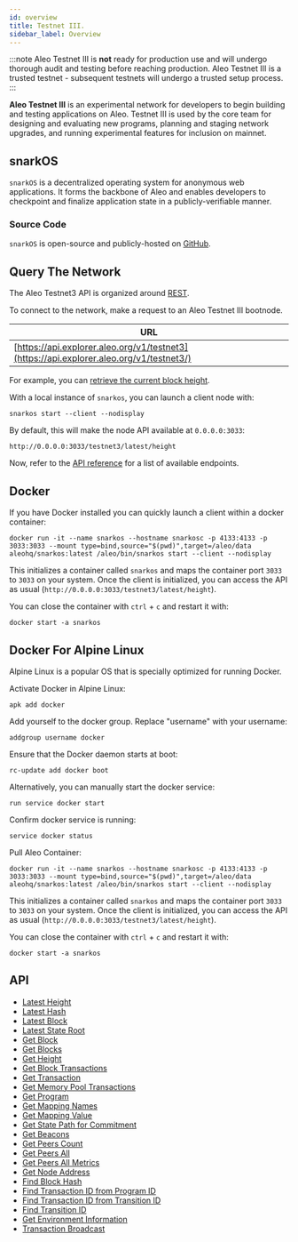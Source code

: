 ```yaml
---
id: overview
title: Testnet III.
sidebar_label: Overview
---
```


:::note
Aleo Testnet III is **not** ready for production use and will undergo thorough audit and testing before reaching production.
Aleo Testnet III is a trusted testnet - subsequent testnets will undergo a trusted setup process.
:::

**Aleo Testnet III** is an experimental network for developers to begin building and testing applications on Aleo.
Testnet III is used by the core team for designing and evaluating new programs, planning and staging network upgrades,
and running experimental features for inclusion on mainnet.

## snarkOS

`snarkOS` is a decentralized operating system for anonymous web applications. It forms the backbone of Aleo and 
enables developers to checkpoint and finalize application state in a publicly-verifiable manner.

### Source Code

`snarkOS` is open-source and publicly-hosted on [GitHub](https://github.com/AleoHQ/snarkOS).

## Query The Network

The Aleo Testnet3 API is organized around [REST](https://en.wikipedia.org/wiki/Representational_state_transfer).

To connect to the network, make a request to an Aleo Testnet III bootnode.
<!-- markdown-link-check-disable -->

| URL              |
|------------------|
| [https://api.explorer.aleo.org/v1/testnet3](https://api.explorer.aleo.org/v1/testnet3/) |

For example, you can [retrieve the current block height](https://api.explorer.aleo.org/v1/testnet3/latest/height). 

With a local instance of `snarkos`, you can launch a client node with:

```
snarkos start --client --nodisplay
```

By default, this will make the node API available at `0.0.0.0:3033`:

```
http://0.0.0.0:3033/testnet3/latest/height
```

Now, refer to the [API reference](#api) for a list of available endpoints. 
<!-- markdown-link-check-enable -->

## Docker

If you have Docker installed you can quickly launch a client within a docker container:

```
docker run -it --name snarkos --hostname snarkosc -p 4133:4133 -p 3033:3033 --mount type=bind,source="$(pwd)",target=/aleo/data aleohq/snarkos:latest /aleo/bin/snarkos start --client --nodisplay
```

This initializes a container called `snarkos` and maps the container port `3033` to `3033` on your system. Once the client is initialized, you can access the API as usual (`http://0.0.0.0:3033/testnet3/latest/height`).

You can close the container with `ctrl` + `c` and restart it with:

```
docker start -a snarkos
```
## Docker For Alpine Linux

Alpine Linux is a popular OS that is specially optimized for running Docker. 

Activate Docker in Alpine Linux:

```
apk add docker
```

Add yourself to the docker group. Replace "username" with your username:

```
addgroup username docker

```

Ensure that the Docker daemon starts at boot:

```
rc-update add docker boot
```

Alternatively, you can manually start the docker service:

```
run service docker start
```

Confirm docker service is running:

```
service docker status
```

Pull Aleo Container:

```
docker run -it --name snarkos --hostname snarkosc -p 4133:4133 -p 3033:3033 --mount type=bind,source="$(pwd)",target=/aleo/data aleohq/snarkos:latest /aleo/bin/snarkos start --client --nodisplay
```

This initializes a container called `snarkos` and maps the container port `3033` to `3033` on your system. Once the client is initialized, you can access the API as usual (`http://0.0.0.0:3033/testnet3/latest/height`).

You can close the container with `ctrl` + `c` and restart it with:

```
docker start -a snarkos
```



## API
- [Latest Height](../public_endpoints/00_latest_height.md)
- [Latest Hash](../public_endpoints/01_latest_hash.md)
- [Latest Block](../public_endpoints/02_latest_block.md)
- [Latest State Root](../public_endpoints/03_latest_state_root.md)
- [Get Block](../public_endpoints/04_get_block.md)
- [Get Blocks](../public_endpoints/05_get_blocks.md)
- [Get Height](../public_endpoints/06_get_height.md)
- [Get Block Transactions](../public_endpoints/07_get_block_transactions.md)
- [Get Transaction](../public_endpoints/08_get_transaction.md)
- [Get Memory Pool Transactions](../public_endpoints/09_get_memory_pool_transactions.md)
- [Get Program](../public_endpoints/10_get_program.md)
- [Get Mapping Names](../public_endpoints/11_get_mapping_names.md)
- [Get Mapping Value](../public_endpoints/12_get_mapping_value.md)
- [Get State Path for Commitment](../public_endpoints/13_get_state_path_for_commitment.md)
- [Get Beacons](../public_endpoints/14_get_beacons.md)
- [Get Peers Count](../public_endpoints/15_get_peers_count.md)
- [Get Peers All](../public_endpoints/16_get_peers_all.md)
- [Get Peers All Metrics](../public_endpoints/17_get_peers_all_metrics.md)
- [Get Node Address](../public_endpoints/18_get_node_address.md)
- [Find Block Hash](../public_endpoints/19_find_block_hash.md)
- [Find Transaction ID from Program ID](../public_endpoints/20_find_transaction_id_from_program_id.md)
- [Find Transaction ID from Transition ID](../public_endpoints/21_find_transaction_id_from_transition_id.md)
- [Find Transition ID](../public_endpoints/22_find_transition_id.md)
- [Get Environment Information](../public_endpoints/23_get_env_info.md)
- [Transaction Broadcast](../public_endpoints/24_transaction_broadcast.md)


